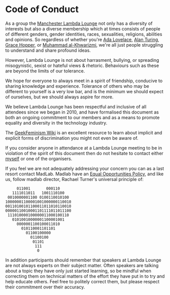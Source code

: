 # Code of Conduct

As a group the
[Manchester Lambda Lounge](http://www.lambdalounge.org.uk/) not only
has a diversity of interests but also a diverse membership which at
times consists of people of different genders, gender identities,
races, sexualities, religions, abilities and opinions.  So regardless
of whether you're
[Ada Lovelace](https://en.wikipedia.org/wiki/Ada_Lovelace),
[Alan Turing](https://en.wikipedia.org/wiki/Alan_Turing),
[Grace Hopper](https://en.wikipedia.org/wiki/Alan_Turing), or
[Muhammad al-Khwarizmi](https://en.wikipedia.org/wiki/Muhammad_ibn_Musa_al-Khwarizmi),
we're all just people struggling to understand and share profound
ideas.

However, Lambda Lounge is not about harrasment, bullying, or
spreading misogynistic, sexist or hateful views & rhetoric.
Behaviours such as these are beyond the limits of our tolerance.

We hope for everyone to always meet in a spirit of friendship,
conducive to sharing knowledge and experience.  Tolerance of others
who may be different to yourself is a very low bar, and is the minimum
we should expect of ourselves, but we should always aspire for more.

We believe Lambda Lounge has been respectful and inclusive of all
attendees since we began in 2010, and have formalised this document as
both an ongoing commitment to our members and as a means to promote
equality and diversity in the technology industry.

The [GeekFeminism Wiki](http://geekfeminism.wikia.com/wiki/Geek_Feminism_Wiki)
is an excellent resource to learn about implicit and explicit forms of
discrimination you might not even be aware of.

If you consider anyone in attendance at a Lambda Lounge meeting to be
in violation of the spirit of this document then do not hesitate to
contact either [myself](http://twitter.com/RickMoynihan) or one of the
organisers.

If you feel we are not adequately addressing your concern you can as a
last resort contact MadLab.  Madlab have an
[Equal Opportunities Policy](https://madlab.org.uk/wp-content/uploads/2015/05/EqualOpportunitiesPolicy.pdf),
and like us, follow madlab director, Rachael Turner's universal
principle of:

```
     011001       000110
   1111011011   1001110100
 0010000001100 0100110010100
10000001100001001000000110010
00110100101100011011010110010
00000110010001101111011011100
 111010000100000011000100110
   01010010000001100001001
     0000001100100011010
       010110001101101
         01100100000
           01100100
            01101
             111
              0
```

In addition participants should remember that speakers at Lambda
Lounge are not always experts on their subject matter.  Often speakers
are talking about a topic they have only just started learning, so be
mindful when correcting them on technical matters of the effort they
have put in to try and help educate others.  Feel free to politely
correct them, but please respect their commitment over their accuracy.
